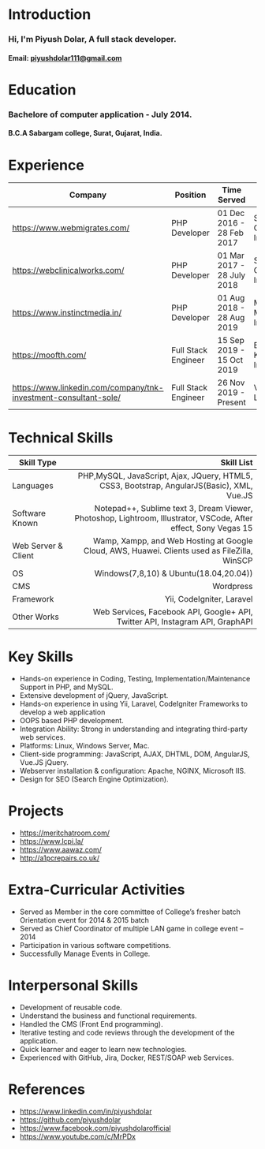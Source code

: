 # Introduction
### Hi, I'm Piyush Dolar, A full stack developer.
#### Email: piyushdolar111@gmail.com

# Education
### Bachelore of computer application - July 2014.
#### B.C.A Sabargam college, Surat, Gujarat, India.

# Experience
| Company | Position | Time Served | Location |
| ------------ |---------------| -----| ---- |
| https://www.webmigrates.com/ | PHP Developer | 01 Dec 2016 - 28 Feb 2017 | Surat, Gujarat, India |
| https://webclinicalworks.com/ | PHP Developer| 01 Mar 2017 - 28 July 2018 | Surat, Gujarat, India |
| https://www.instinctmedia.in/ | PHP Developer | 01 Aug 2018 - 28 Aug 2019 | Mumbai, Maharashtra, India |
| https://moofth.com/ | Full Stack Engineer | 15 Sep 2019 - 15 Oct 2019 | Bengaluru, Karnataka, India |
| https://www.linkedin.com/company/tnk-investment-consultant-sole/ | Full Stack Engineer | 26 Nov 2019 - Present | Vientiane, Laos |

# Technical Skills
| Skill Type      | Skill List |
| --------- | -----:|
| Languages  | PHP,MySQL, JavaScript, Ajax, JQuery, HTML5, CSS3, Bootstrap, AngularJS(Basic), XML, Vue.JS |
| Software Known |   Notepad++, Sublime text 3, Dream Viewer, Photoshop, Lightroom, Illustrator, VSCode, After effect, Sony Vegas 15 |
| Web Server & Client | Wamp, Xampp, and Web Hosting at Google Cloud, AWS, Huawei. Clients used as FileZilla, WinSCP |
| OS | Windows(7,8,10) & Ubuntu(18.04,20.04)) |
| CMS | Wordpress |
| Framework | Yii, CodeIgniter, Laravel |
| Other Works | Web Services, Facebook API, Google+ API, Twitter API, Instagram API, GraphAPI |

# Key Skills
+ Hands-on experience in Coding, Testing, Implementation/Maintenance Support in
PHP, and MySQL.
+ Extensive development of jQuery, JavaScript.
+ Hands-on experience in using Yii, Laravel, CodeIgniter Frameworks to develop a web
application
+ OOPS based PHP development.
+ Integration Ability: Strong in understanding and integrating third-party web services.
+ Platforms: Linux, Windows Server, Mac.
+ Client-side programming: JavaScript, AJAX, DHTML, DOM, AngularJS, Vue.JS
jQuery.
+ Webserver installation & configuration: Apache, NGINX, Microsoft IIS.
+ Design for SEO (Search Engine Optimization). 

# Projects
+ https://meritchatroom.com/
+ https://www.lcpi.la/
+ https://www.aawaz.com/
+ http://a1pcrepairs.co.uk/

# Extra-Curricular Activities
+ Served as Member in the core committee of College’s fresher batch Orientation event
for 2014 & 2015 batch
+ Served as Chief Coordinator of multiple LAN game in college event – 2014
+ Participation in various software competitions.
+ Successfully Manage Events in College.

# Interpersonal Skills
+ Development of reusable code.
+ Understand the business and functional requirements.
+ Handled the CMS (Front End programming).
+ Iterative testing and code reviews through the development of the application.
+ Quick learner and eager to learn new technologies.
+ Experienced with GitHub, Jira, Docker, REST/SOAP web Services.

# References
+ https://www.linkedin.com/in/piyushdolar
+ https://github.com/piyushdolar
+ https://www.facebook.com/piyushdolarofficial
+ https://www.youtube.com/c/MrPDx

